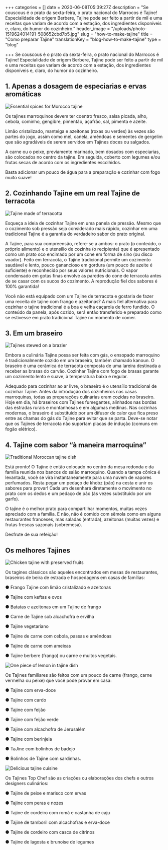 +++
categories = []
date = 2020-06-08T05:39:27Z
description = "Se couscous é o prato da sexta-feira, o prato nacional do Marrocos é Tajine! Especialidade de origem Berbere, Tajine pode ser feito a partir de mil e uma receitas que variam de acordo com a estação, dos ingredientes disponíveis e, claro, do humor do cozinheiro."
header_image = "/uploads/photo-1519624014191-508652cbd7b5.jpg"
slug = "how-to-make-tajine"
title = "Como preparar Tajine"
translationKey = "blog-how-to-make-tajine"
type = "blog"

+++
Se couscous é o prato da sexta-feira, o prato nacional do Marrocos é Tajine! Especialidade de origem Berbere, Tajine pode ser feito a partir de mil e uma receitas que variam de acordo com a estação, dos ingredientes disponíveis e, claro, do humor do cozinheiro.

## **1. Apenas a dosagem de especiarias e ervas aromáticas**

![Essential spices for Morocco tajine](/uploads/4.jpeg "Essential spices for Morocco tajine")

Os tajines marroquinos devem ter coentro fresco, salsa picada, alho, cebola, cominho, gengibre, pimentão, açafrão, sal, pimenta e azeite.

Limão cristalizado, manteiga e azeitonas (roxas ou verdes) às vezes são partes do jogo, assim como mel, canela, amêndoas e sementes de gergelim que são agradáveis de serem servidos em Tajines doces ou salgados.

A carne ou o peixe, previamente marinado, bem dosados com especiarias, são colocados no centro da tajine. Em seguida, coberto com legumes e/ou frutas secas de acordo com os ingredientes escolhidos.

Basta adicionar um pouco de água para a preparação e cozinhar com fogo muito suave!

## **2. Cozinhando Tajine em um real Tajine de terracota**

![Tajine made of terracotta](/uploads/5-2.jpg "Tajine made of terracotta")

Esqueça a ideia de cozinhar Tajine em uma panela de pressão. Mesmo que o cozimento sob pressão seja considerado mais rápido, cozinhar em uma tradicional Tajine é a garantia do verdadeiro sabor do prato original.

A Tajine, para sua compreensão, refere-se a ambos: o prato (o conteúdo, o próprio alimento) e o utensílio de cozinha (o recipiente) que é apresentado como um prato oco encimado por um cone em forma de sino (ou disco voador). Feito em terracota, o Tajine tradicional permite um cozimento saudável e lento, pouco ganancioso em gordura (um pouco de azeite é suficiente) e reconhecido por seus valores nutricionais. O vapor condensado em gotas finas envolve as paredes do cone de terracota antes de se casar com os sucos do cozimento. A reprodução fiel dos sabores é 100% garantida!

Você não está equipado com um Tajine de terracota e gostaria de fazer uma receita de tajine com frango e azeitonas? A mais fiel alternativa para cozinhar o tajine tradicional é a boa e velha caçarola de ferro fundido. O conteúdo da panela, após cozido, será então transferido e preparado como se estivesse em prato tradicional Tajine no momento de comer.

## **3. Em um braseiro**

![Tajines stewed on a brazier](/uploads/3-3.jpg "Tajines stewed on a brazier")

Embora a culinária Tajine possa ser feita com gás, o ensopado marroquino é tradicionalmente cozido em um braseiro, também chamado kanoun. O braseiro é uma cerâmica de terracota composta de uma lareira destinada a receber as brasas do carvão. Cozinhar Tajine com fogo de brasas garante um cozimento lento e suave, à temperatura baixa e regular.

Adequado para cozinhar ao ar livre, o braseiro é o utensílio tradicional de cozinhar Tajine. Antes da introdução dos cozinheiros nas casas marroquinas, todas as preparações culinárias eram cozidas no braseiro. Hoje em dia, há braseiros com Tajines fumegantes, alinhados nas bordas das estradas rurais e montanhosas e em algumas medinas. Nas cozinhas modernas, o braseiro é substituído por um difusor de calor que fica preso entre as chamas do gás do Tajine para evitar que se parta. Deve-se notar que os Tajines de terracota não suportam placas de indução (comuns em fogão elétrico).

## **4. Tajine com sabor “à maneira marroquina”**

![Traditional Moroccan tajine dish](/uploads/6.jpg "Traditional Moroccan tajine dish")

Está pronto! O Tajine é então colocado no centro da mesa redonda e da família reunida nos bancos do salão marroquino. Quando a tampa cônica é levantada, você se vira instantaneamente para uma nuvem de vapores perfumados. Resta pegar um pedaço de khobz (pão) na cesta e unir os sabores para provar! Cada um desenhará diretamente o movimento no prato com os dedos e um pedaço de pão (às vezes substituído por um garfo).

O tajine é o melhor prato para compartilhar momentos, muitas vezes apreciado com a família. E não, não é comido com sêmola como em alguns restaurantes franceses, mas saladas (entrada), azeitonas (muitas vezes) e frutas frescas sazonais (sobremesa).

Desfrute de sua refeição!

## **Os melhores Tajines**

![Chicken tajine with preserved fruits](/uploads/Chicken-Tagine-with-Apricots-1.jpg "Chicken tajine with preserved fruits")

Os tagines clássicos são aqueles encontrados em mesas de restaurantes, braseiros de beira de estrada e hospedagens em casas de famílias:

● Frango Tajine com limão cristalizado e azeitonas

● Tajine com keftas e ovos

● Batatas e azeitonas em um Tajine de frango

● Carne de Tajine sob alcachofra e ervilha

● Tajine vegetariano

● Tajine de carne com cebola, passas e amêndoas

● Tajine de carne com ameixas

● Tajine berbere (frango) ou carne e muitos vegetais.

![One piece of lemon in tajine dish](/uploads/2.jpeg "One piece of lemon in tajine dish")

Os Tajines familiares são feitos com um pouco de carne (frango, carne vermelha ou peixe) que você pode provar em casa:

● Tajine com erva-doce

● Tajine com cardo

● Tajine com feijão

● Tajine com feijão verde

● Tajine com alcachofra de Jerusalém

● Tajine com berinjela

● TaJine com bolinhos de badejo

● Bolinhos de Tajine com sardinhas.

![Delicious tajine cuisine](/uploads/DSC_0278.jpg "Delicious tajine cuisine")

Os Tajines Top Chef são as criações ou elaborações dos chefs e outros designers culinários:

● Tajine de peixe e marisco com ervas

● Tajine com peras e nozes

● Tajine de cordeiro com romã e castanha de caju

● Tajine de tamboril com alcachofras e erva-doce

● Tajine de cordeiro com casca de citrinos

● Tajine de lagosta e brunoise de legumes